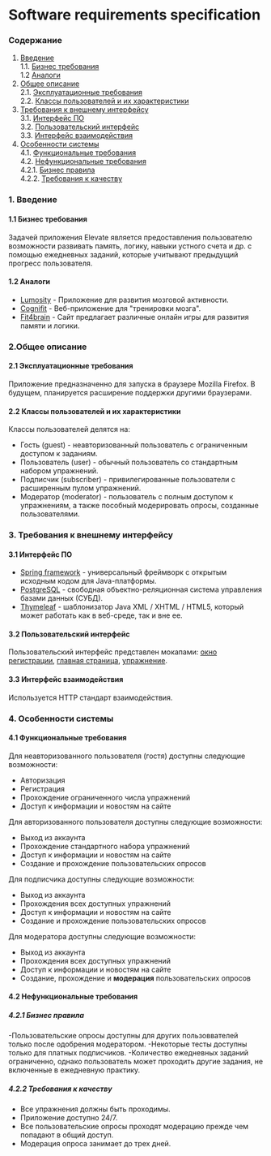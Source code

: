 # Software requirements specification
### Содержание
1. [Введение](#1) <br>
  1.1. [Бизнес требования](#1.1) <br>
  1.2 [Аналоги](#1.2) <br>
2. [Общее описание](#2) <br>
  2.1. [Эксплуатационные требования](#2.1) <br>
  2.2. [Классы пользователей и их характеристики](#2.2) <br>
3. [Требования к внешнему интерфейсу](#3) <br>
  3.1. [Интерфейс ПО](#3.1) <br>
  3.2. [Пользовательский интерфейс](#3.2) <br>
  3.3. [Интерфейс взаимодействия](#3.3) <br>
4. [Особенности системы](#4) <br>
  4.1. [Функциональные требования](#4.1) <br>
  4.2. [Нефункциональные требования](#4.2) <br>
     4.2.1. [Бизнес правила](#4.2.1) <br>
     4.2.2. [Требования к качеству](#4.2.2) <br>

### 1. Введение <a name="1"></a>
#### 1.1 Бизнес требования <a name="1.1"></a>
Задачей приложения Elevate является предоставления пользователю возможности развивать память, логику, навыки устного счета и др. с помощью ежедневных заданий, которые учитывают предыдущий прогресс пользователя.
#### 1.2 Аналоги <a name="1.2"></a>
- [Lumosity](https://www.lumosity.com/en/ "Lumosity") - Приложение для развития мозговой активности.
- [Cognifit](https://www.cognifit.com/ru/public/games "Cognifit") - Веб-приложение для "тренировки мозга".
- [Fit4brain](https://fit4brain.com/shelf/puzzles "Fit4brain") - Сайт предлагает различные онлайн игры для развития памяти и логики.

### 2.Общее описание <a name="2"></a>
#### 2.1 Эксплуатационные требования <a name="2.1"></a>
Приложение предназначенно для запуска в браузере Mozilla Firefox. В будущем, планируется расширение поддержки другими браузерами.
#### 2.2 Классы пользователей и их характеристики <a name="2.2"></a>
Классы пользователей делятся на:
- Гость (guest) - неавторизованный пользователь с ограниченным доступом к заданиям.
- Пользователь (user) - обычный пользователь со стандартным набором упражнений.
- Подписчик (subscriber) - привилегированные пользователи с расширенным пулом упражнений.
- Модератор (moderator) - пользователь с полным доступом к упражнениям, а также пособный модерировать опросы, созданные пользователями.

### 3. Требования к внешнему интерфейсу <a name="3"></a>
#### 3.1 Интерфейс ПО <a name="3.1"></a>
- [Spring framework](https://spring.io/projects/spring-framework "Spring framework") - универсальный фреймворк с открытым исходным кодом для Java-платформы.
- [PostgreSQL](https://www.postgresql.org/ "PostgreSQL") -  свободная объектно-реляционная система управления базами данных (СУБД). 
- [Thymeleaf](https://www.thymeleaf.org/ "Thymeleaf") - шаблонизатор Java XML / XHTML / HTML5, который может работать как в веб-среде, так и вне ее.
#### 3.2 Пользовательский интерфейс <a name="3.2"></a>
Пользовательский интерфейс представлен мокапами: [окно регистрации](https://github.com/Sintexer/2020-autumn/blob/master/elevate/documentation/mockups/Login.pdf "окно регистрации"), [главная страница](https://github.com/Sintexer/2020-autumn/blob/master/elevate/documentation/mockups/Home.pdf "главная страница"), [упражнение](https://github.com/Sintexer/2020-autumn/blob/master/elevate/documentation/mockups/Exercise.pdf "упражнение").
#### 3.3 Интерфейс взаимодействия <a name="3.3"></a>
Используется HTTP стандарт взаимодействия.
### 4. Особенности системы <a name="4"></a>
#### 4.1 Функциональные требования <a name="4.1"></a>

Для неавторизованного пользователя (гостя) доступны следующие возможности:
- Авторизация
- Регистрация
- Прохождение ограниченного числа упражнений
- Доступ к информации и новостям на сайте

Для авторизованного пользователя доступны следующие возможности:
- Выход из аккаунта
- Прохождение стандартного набора упражнений
- Доступ к информации и новостям на сайте
- Создание и прохождение пользовательских опросов

Для подписчика доступны следующие возможности:
- Выход из аккаунта
- Прохождения всех доступных упражнений
- Доступ к информации и новостям на сайте
- Создание и прохождение пользовательских опросов

Для модератора доступны следующие возможности:
- Выход из аккаунта
- Прохождения всех доступных упражнений
- Доступ к информации и новостям на сайте
- Создание, прохождение и **модерация** пользовательских опросов

#### 4.2 Нефункциональные требования <a name="4.2"></a>
##### 4.2.1 Бизнес правила <a name="4.2.1"></a>
-Пользовательские опросы доступны для других пользоввателей только после одобрения модератором.
-Некоторые тесты доступны только для платных подписчиков.
-Количество ежедневных заданий ограниченно, однако пользователь может проходить другие задания, не включенные в ежедневную практику.

##### 4.2.2 Требования к качеству <a name="4.2.2"></a>
- Все упражнения должны быть проходимы.
- Приложение доступно 24/7.
- Все пользовательские опросы проходят модерацию прежде чем попадают в общий доступ.
- Модерация опроса занимает до трех дней.
